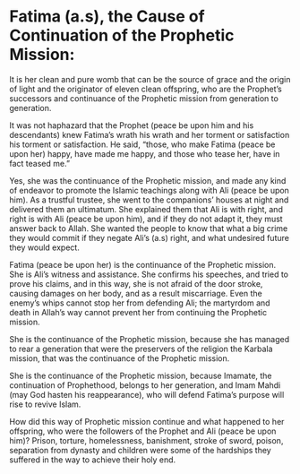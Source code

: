 Fatima (a.s), the Cause of Continuation of the Prophetic Mission:
=================================================================

It is her clean and pure womb that can be the source of grace and the
origin of light and the originator of eleven clean offspring, who are
the Prophet’s successors and continuance of the Prophetic mission from
generation to generation.

It was not haphazard that the Prophet (peace be upon him and his
descendants) knew Fatima’s wrath his wrath and her torment or
satisfaction his torment or satisfaction. He said, “those, who make
Fatima (peace be upon her) happy, have made me happy, and those who
tease her, have in fact teased me.”

Yes, she was the continuance of the Prophetic mission, and made any kind
of endeavor to promote the Islamic teachings along with Ali (peace be
upon him). As a trustful trustee, she went to the companions’ houses at
night and delivered them an ultimatum. She explained them that Ali is
with right, and right is with Ali (peace be upon him), and if they do
not adapt it, they must answer back to Allah. She wanted the people to
know that what a big crime they would commit if they negate Ali’s (a.s)
right, and what undesired future they would expect.

Fatima (peace be upon her) is the continuance of the Prophetic mission.
She is Ali’s witness and assistance. She confirms his speeches, and
tried to prove his claims, and in this way, she is not afraid of the
door stroke, causing damages on her body, and as a result miscarriage.
Even the enemy’s whips cannot stop her from defending Ali; the martyrdom
and death in Allah’s way cannot prevent her from continuing the
Prophetic mission.

She is the continuance of the Prophetic mission, because she has managed
to rear a generation that were the preservers of the religion the
Karbala mission, that was the continuance of the Prophetic mission.

She is the continuance of the Prophetic mission, because Imamate, the
continuation of Prophethood, belongs to her generation, and Imam Mahdi
(may God hasten his reappearance), who will defend Fatima’s purpose will
rise to revive Islam.

How did this way of Prophetic mission continue and what happened to her
offspring, who were the followers of the Prophet and Ali (peace be upon
him)? Prison, torture, homelessness, banishment, stroke of sword,
poison, separation from dynasty and children were some of the hardships
they suffered in the way to achieve their holy end.


